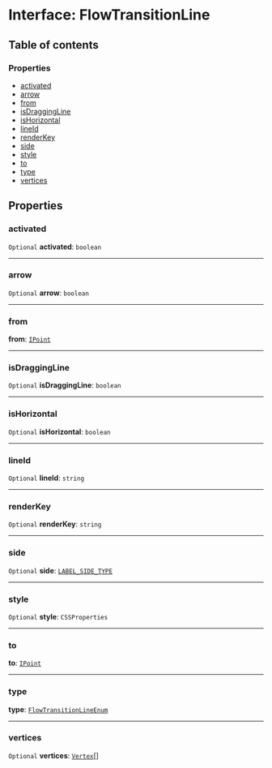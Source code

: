 # Interface: FlowTransitionLine

## Table of contents

### Properties

* [activated](/en/auto-docs/editor/interfaces/FlowTransitionLine.md#activated)
* [arrow](/en/auto-docs/editor/interfaces/FlowTransitionLine.md#arrow)
* [from](/en/auto-docs/editor/interfaces/FlowTransitionLine.md#from)
* [isDraggingLine](/en/auto-docs/editor/interfaces/FlowTransitionLine.md#isdraggingline)
* [isHorizontal](/en/auto-docs/editor/interfaces/FlowTransitionLine.md#ishorizontal)
* [lineId](/en/auto-docs/editor/interfaces/FlowTransitionLine.md#lineid)
* [renderKey](/en/auto-docs/editor/interfaces/FlowTransitionLine.md#renderkey)
* [side](/en/auto-docs/editor/interfaces/FlowTransitionLine.md#side)
* [style](/en/auto-docs/editor/interfaces/FlowTransitionLine.md#style)
* [to](/en/auto-docs/editor/interfaces/FlowTransitionLine.md#to)
* [type](/en/auto-docs/editor/interfaces/FlowTransitionLine.md#type)
* [vertices](/en/auto-docs/editor/interfaces/FlowTransitionLine.md#vertices)

## Properties

### activated

`Optional` **activated**: `boolean`

***

### arrow

`Optional` **arrow**: `boolean`

***

### from

**from**: [`IPoint`](/en/auto-docs/editor/interfaces/IPoint.md)

***

### isDraggingLine

`Optional` **isDraggingLine**: `boolean`

***

### isHorizontal

`Optional` **isHorizontal**: `boolean`

***

### lineId

`Optional` **lineId**: `string`

***

### renderKey

`Optional` **renderKey**: `string`

***

### side

`Optional` **side**: [`LABEL_SIDE_TYPE`](/en/auto-docs/editor/enums/LABEL_SIDE_TYPE.md)

***

### style

`Optional` **style**: `CSSProperties`

***

### to

**to**: [`IPoint`](/en/auto-docs/editor/interfaces/IPoint.md)

***

### type

**type**: [`FlowTransitionLineEnum`](/en/auto-docs/editor/enums/FlowTransitionLineEnum.md)

***

### vertices

`Optional` **vertices**: [`Vertex`](/en/auto-docs/editor/interfaces/Vertex.md)\[]

